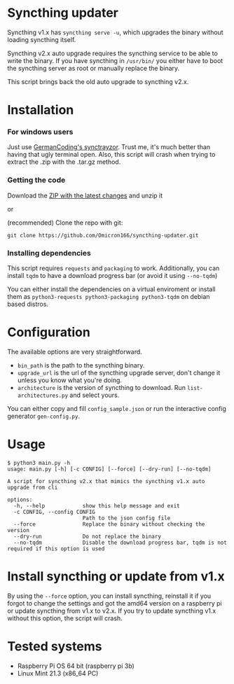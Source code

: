 # Syncthing updater
Syncthing v1.x has `syncthing serve -u`, which upgrades the binary without loading syncthing itself.

Syncthing v2.x auto upgrade requires the syncthing service to be able to write the binary. If you have syncthing in `/usr/bin/` you either have to boot the syncthing server as root or manually replace the binary.

This script brings back the old auto upgrade to syncthing v2.x.
# Installation
### For windows users
Just use [GermanCoding's synctrayzor](https://github.com/GermanCoding/SyncTrayzor). Trust me, it's much better than having that ugly terminal open.
Also, this script will crash when trying to extract the .zip with the .tar.gz method.
### Getting the code
Download the [ZIP with the latest changes](https://github.com/Omicron166/syncthing-updater/archive/refs/heads/master.zip) and unzip it

or

(recommended) Clone the repo with git:
```
git clone https://github.com/Omicron166/syncthing-updater.git
```
### Installing dependencies
This script requires `requests` and `packaging` to work. Additionally, you can install `tqdm` to have a download progress bar (or avoid it using `--no-tqdm`)

You can either install the dependencies on a virtual enviroment or install them as `python3-requests python3-packaging python3-tqdm` on debian based distros.

# Configuration
The available options are very straightforward.
- `bin_path` is the path to the syncthing binary.
- `upgrade_url` is the url of the syncthing upgrade server, don't change it unless you know what you're doing.
- `architecture` is the version of syncthing to download. Run `list-architectures.py` and select yours.

You can either copy and fill `config_sample.json` or run the interactive config generator `gen-config.py`.
# Usage
```
$ python3 main.py -h
usage: main.py [-h] [-c CONFIG] [--force] [--dry-run] [--no-tqdm]

A script for syncthing v2.x that mimics the syncthing v1.x auto upgrade from cli

options:
  -h, --help            show this help message and exit
  -c CONFIG, --config CONFIG
                        Path to the json config file
  --force               Replace the binary without checking the version
  --dry-run             Do not replace the binary
  --no-tqdm             Disable the download progress bar, tqdm is not required if this option is used
```
# Install syncthing or update from v1.x
By using the `--force` option, you can install syncthing, reinstall it if you forgot to change the settings and got the amd64 version on a raspberry pi or update syncthing from v1.x to v2.x. If you try to update syncthing v1.x without this option, the script will crash.
# Tested systems
- Raspberry Pi OS 64 bit (raspberry pi 3b)
- Linux Mint 21.3 (x86_64 PC)

